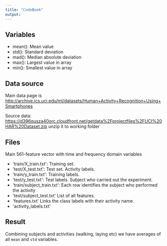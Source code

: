 ```yaml
---
title: "CodeBook"
output: 
---
```


## Variables

* mean(): Mean value
* std(): Standard deviation
* mad(): Median absolute deviation 
* max(): Largest value in array
* min(): Smallest value in array

## Data source

Main data page is http://archive.ics.uci.edu/ml/datasets/Human+Activity+Recognition+Using+Smartphones

Source data: https://d396qusza40orc.cloudfront.net/getdata%2Fprojectfiles%2FUCI%20HAR%20Dataset.zip unzip it to working folder

## Files

Main 561-feature vector with time and frequency domain variables
 - 'train/X_train.txt': Training set.
 - 'test/X_test.txt': Test set.
Activity labels. 
 - 'train/y_train.txt': Training labels.
 - 'test/y_test.txt': Test labels.
Subject who carried out the experiment.
 - 'train/subject_train.txt': Each row identifies the subject who performed the activity
 - 'test/subject_test.txt'
List of all features.
 - 'features.txt'
Links the class labels with their activity name.
 - 'activity_labels.txt'

## Result

Combining subjects and activities (walking, laying etc) we have averages of all `mean` and `std` variables.

